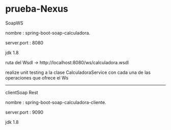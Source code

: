 # prueba-Nexus

SoapWS 

nombre : spring-boot-soap-calculadora.

server.port : 8080

jdk 1.8

ruta del Wsdl -> http://localhost:8080/ws/calculadora.wsdl

realize unit testing a la clase CalculadoraService con cada una de las operaciones que ofrece el Ws

------------------------

clientSoap Rest

nombre : spring-boot-soap-calculadora-cliente.

server.port : 9090

jdk 1.8
